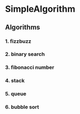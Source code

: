SimpleAlgorithm
===

## Algorithms
### 1. fizzbuzz
### 2. binary search
### 3. fibonacci number
### 4. stack
### 5. queue
### 6. bubble sort